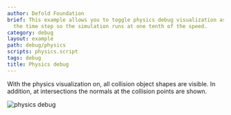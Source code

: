 ```yaml
---
author: Defold Foundation
brief: This example allows you to toggle physics debug visualization as well as changing
  the time step so the simulation runs at one tenth of the speed.
category: debug
layout: example
path: debug/physics
scripts: physics.script
tags: debug
title: Physics debug
---
```



With the physics visualization on, all collision object shapes are visible. In addition, at intersections the normals at the collision points are shown.

![physics debug](physics.png)